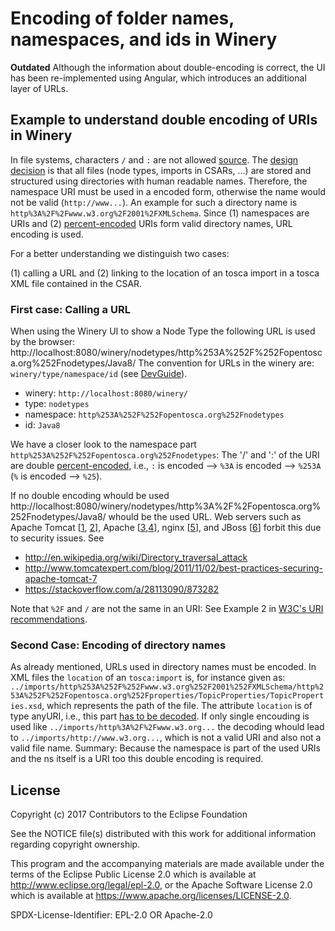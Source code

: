 # Encoding of folder names, namespaces, and ids in Winery

**Outdated** Although the information about double-encoding is correct, the UI has been re-implemented using Angular, which introduces an additional layer of URLs. 

## Example to understand double encoding of URIs in Winery

In file systems, characters `/` and `:` are not allowed [source](https://stackoverflow.com/a/31976060/873282).
The [design decision](../adr/0002-filesystem-folder-structure-using-type-namespace-id-structure) is that all files (node types, imports in CSARs, ...) are stored and structured using directories with human readable names.
Therefore, the namespace URI must be used in a encoded form, otherwise the name would not be valid (`http://www...`). 
An example for such a directory name is `http%3A%2F%2Fwww.w3.org%2F2001%2FXMLSchema`.
Since (1) namespaces are URIs and (2) [percent-encoded](https://tools.ietf.org/html/rfc3986#section-2.1) URIs form valid directory names, URL encoding is used.

For a better understanding we distinguish two cases: 

(1) calling a URL and 
(2) linking to the location of an tosca import in a tosca XML file contained in the CSAR.

### First case: Calling a URL

When using the Winery UI to show a Node Type the following URL is used by the browser: http://localhost:8080/winery/nodetypes/http%253A%252F%252Fopentosca.org%252Fnodetypes/Java8/
The convention for URLs in the winery are: `winery/type/namespace/id` (see [DevGuide](./#url-structure)).

 - winery:    `http://localhost:8080/winery/`
 - type:      `nodetypes`
 - namespace: `http%253A%252F%252Fopentosca.org%252Fnodetypes`
 - id:        `Java8`

We have a closer look to the namespace part `http%253A%252F%252Fopentosca.org%252Fnodetypes`:
The '/' and ':' of the URI are double [percent-encoded](https://tools.ietf.org/html/rfc3986#section-2.1), i.e.,
`:` is encoded --> `%3A` is encoded --> `%253A` (`%` is encoded --> `%25`).

If no double encoding whould be used http://localhost:8080/winery/nodetypes/http%3A%2F%2Fopentosca.org%252Fnodetypes/Java8/ whould be the used URL.
Web servers such as
Apache Tomcat [[1](https://stackoverflow.com/a/14600740/873282), [2](https://stackoverflow.com/a/41559969/873282)],
Apache [[3](https://stackoverflow.com/a/9933890/873282),[4](https://stackoverflow.com/a/3235361/873282)],
nginx [[5](https://stackoverflow.com/a/37584637/873282)], and
JBoss [[6](https://stackoverflow.com/a/5628325/873282)]
forbit this due to security issues. See
- http://en.wikipedia.org/wiki/Directory_traversal_attack
- http://www.tomcatexpert.com/blog/2011/11/02/best-practices-securing-apache-tomcat-7
- https://stackoverflow.com/a/28113090/873282

Note that `%2F` and `/` are not the same in an URI: See Example 2 in [W3C's URI recommendations](https://www.w3.org/Addressing/URL/4_URI_Recommentations.html).

 
### Second Case: Encoding of directory names

As already mentioned, URLs used in directory names must be encoded.
In XML files the `location` of an `tosca:import` is, for instance given as: `../imports/http%253A%252F%252Fwww.w3.org%252F2001%252FXMLSchema/http%253A%252F%252Fopentosca.org%252Fproperties/TopicProperties/TopicProperties.xsd`, which represents the path of the file.
The attribute `location` is of type anyURI, i.e., this part [has to be decoded](https://tools.ietf.org/html/rfc3986#section-2.4).
If only single encouding is used like `../imports/http%3A%2F%2Fwww.w3.org...` the decoding whould lead to `../imports/http://www.w3.org...`, which is not a valid URI and also not a valid file name.
Summary: Because the namespace is part of the used URIs and the ns itself is a URI too this double encoding is required.


## License

Copyright (c) 2017 Contributors to the Eclipse Foundation

See the NOTICE file(s) distributed with this work for additional
information regarding copyright ownership.

This program and the accompanying materials are made available under the
terms of the Eclipse Public License 2.0 which is available at
http://www.eclipse.org/legal/epl-2.0, or the Apache Software License 2.0
which is available at https://www.apache.org/licenses/LICENSE-2.0.

SPDX-License-Identifier: EPL-2.0 OR Apache-2.0

